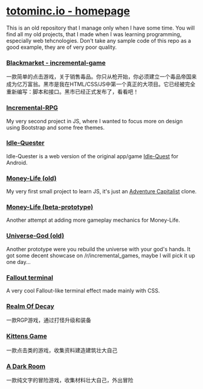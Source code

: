 # [totominc.io - homepage](https://totominc.io/)

This is an old repository that I manage only when I have some time. You will find all my old projects, that I made when I was learning programming, especially web tehcnologies. Don't take any sample code of this repo as a good example, they are of very poor quality.

### [Blackmarket - incremental-game](https://archive.totominc.io/blackmarket)
一款简单的点击游戏，关于销售毒品。你只从枪开始，你必须建立一个毒品帝国来成为亿万富翁。黑市是我在HTML/CSS/JS中第一个真正的大项目。它已经被完全重新编写：脚本和接口。黑市已经正式发布了，看看吧！

### [Incremental-RPG](https://archive.totominc.io/incremental-rpg/)
My very second project in JS, where I wanted to focus more on design using Bootstrap and some free themes.

### [Idle-Quester](https://archive.totominc.io/idle-quester/)
Idle-Quester is a web version of the original app/game [Idle-Quest](https://play.google.com/store/apps/details?id=com.topcog.idlequest.android) for Android.

### [Money-Life (old)](https://archive.totominc.io/moneylife/old/)
My very first small project to learn JS, it's just an [Adventure Capitalist](http://www.kongregate.com/games/hyperhippogames/adventure-capitalist) clone.

### [Money-Life (beta-prototype)](https://archive.totominc.io/moneylife/beta/)
Another attempt at adding more gameplay mechanics for Money-Life.

### [Universe-God (old)](https://archive.totominc.io/universe-god-old/)
Another prototype were you rebuild the universe with your god's hands. It got some decent showcase on /r/incremental_games, maybe I will pick it up one day...

### [Fallout terminal](https://archive.totominc.io/fallout-terminal/)
A very cool Fallout-like terminal effect made mainly with CSS.

### [Realm Of Decay](https://github.com/Psychemaster/RealmOfDecay)
一款RGP游戏，通过打怪升级和装备

### [Kittens Game](https://bitbucket.org/bloodrizer/kitten-game)
一款点击类的游戏，收集资料建造建筑壮大自己

### [A Dark Room](https://github.com/doublespeakgames/adarkroom)
一款纯文字的冒险游戏，收集材料壮大自己，外出冒险
